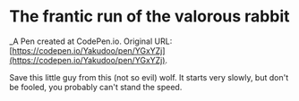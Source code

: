 # The frantic run of the valorous rabbit
 _A Pen created at CodePen.io. Original URL: [https://codepen.io/Yakudoo/pen/YGxYZj](https://codepen.io/Yakudoo/pen/YGxYZj).

 Save this little guy from this (not so evil) wolf. It starts very slowly, but don't be fooled, you probably can't stand the speed.